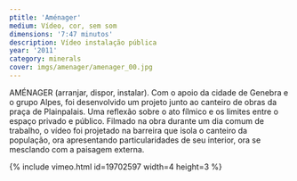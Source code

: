 ```yaml
---
ptitle: 'Aménager'
medium: Vídeo, cor, sem som
dimensions: '7:47 minutos'
description: Vídeo instalação pública
year: '2011'
category: minerals
cover: imgs/amenager/amenager_00.jpg
---
```

AMÉNAGER (arranjar, dispor, instalar). Com o apoio da cidade de Genebra e o grupo Alpes, foi desenvolvido um projeto junto ao canteiro de obras da praça de Plainpalais. Uma reflexão sobre o ato fílmico e os limites entre o espaço privado e público. Filmado na obra durante um dia comum de trabalho, o vídeo foi projetado na barreira que isola o canteiro da população, ora apresentando particularidades de seu interior, ora se mesclando com a paisagem externa.

{% include vimeo.html id=19702597 width=4 height=3 %}
